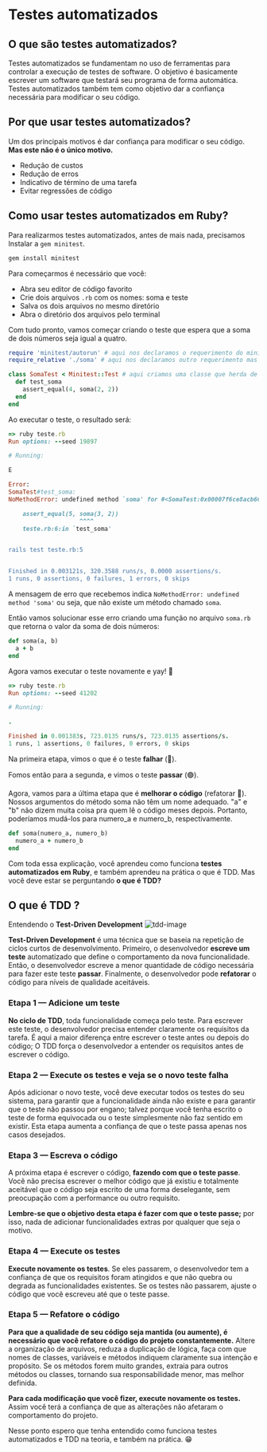 # Testes automatizados

## O que são testes automatizados?

Testes automatizados se fundamentam no uso de ferramentas para controlar a execução de testes de software. O objetivo é basicamente escrever um software que testará seu programa de forma automática. Testes automatizados também tem como objetivo dar a confiança necessária para modificar o seu código.

## Por que usar testes automatizados?

Um dos principais motivos é dar confiança para modificar o seu código. **Mas este não é o único motivo.**

- Redução de custos
- Redução de erros
- Indicativo de término de uma tarefa
- Evitar regressões de código

## Como usar testes automatizados em Ruby?

Para realizarmos testes automatizados, antes de mais nada, precisamos Instalar a `gem minitest`.

```ruby
gem install minitest
```

Para começarmos é necessário que você:

- Abra seu editor de código favorito
- Crie dois arquivos `.rb` com os nomes: soma e teste
- Salva os dois arquivos no mesmo diretório
- Abra o diretório dos arquivos pelo terminal

Com tudo pronto, vamos começar criando o teste que espera que a soma de dois números seja igual a quatro.

```ruby
require 'minitest/autorun' # aqui nos declaramos o requerimento do minitest que nos instalamos anteriormente
require_relative './soma' # aqui nos declaramos outro requerimento mas dessa vez do outro arquivo que nos criamos.

class SomaTest < Minitest::Test # aqui criamos uma classe que herda de Minitest::Test
  def test_soma
    assert_equal(4, soma(2, 2))
  end
end
```

Ao executar o teste, o resultado será:

```ruby
=> ruby teste.rb
Run options: --seed 19897

# Running:

E

Error:
SomaTest#test_soma:
NoMethodError: undefined method `soma' for #<SomaTest:0x00007f6ce8acb668 @NAME="test_soma", @failures=[#<Minitest::UnexpectedError: Unexpected exception>], @assertions=0, @time=0.0006974000007176073>

    assert_equal(5, soma(3, 2))
                    ^^^^
    teste.rb:6:in `test_soma'


rails test teste.rb:5


Finished in 0.003121s, 320.3588 runs/s, 0.0000 assertions/s.
1 runs, 0 assertions, 0 failures, 1 errors, 0 skips
```

A mensagem de erro que recebemos indica `NoMethodError: undefined method 'soma'` ou seja, que não existe um método chamado `soma`.

Então vamos solucionar esse erro criando uma função no arquivo `soma.rb` que retorna o valor da soma de dois números:

```ruby
def soma(a, b)
  a + b
end
```

Agora vamos executar o teste novamente e yay! 🎉

```ruby
=> ruby teste.rb
Run options: --seed 41202

# Running:

.

Finished in 0.001383s, 723.0135 runs/s, 723.0135 assertions/s.
1 runs, 1 assertions, 0 failures, 0 errors, 0 skips
```

Na primeira etapa, vimos o que é o teste **falhar** (🔴).

Fomos então para a segunda, e vimos o teste **passar** (🟢).

Agora, vamos para a última etapa que é **melhorar o código** (refatorar 🔵). Nossos argumentos do método soma não têm um nome adequado. "a" e "b" não dizem muita coisa pra quem lê o código meses depois. Portanto, poderíamos mudá-los para numero_a e numero_b, respectivamente.

```ruby
def soma(numero_a, numero_b)
  numero_a + numero_b
end
```

Com toda essa explicação, você aprendeu como funciona **testes automatizados em Ruby**, e também aprendeu na prática o que é TDD. Mas você deve estar se perguntando **o que é TDD?**

## O que é TDD ?

Entendendo o **Test-Driven Development** ![tdd-image](https://marsner.com/wp-content/uploads/test-driven-development-TDD.png)

**Test-Driven Development** é uma técnica que se baseia na repetição de ciclos curtos de desenvolvimento. Primeiro, o desenvolvedor **escreve um teste** automatizado que define o comportamento da nova funcionalidade. Então, o desenvolvedor escreve a menor quantidade de código necessária para fazer este teste **passar**. Finalmente, o desenvolvedor pode **refatorar** o código para níveis de qualidade aceitáveis.

### Etapa 1 — Adicione um teste

**No ciclo de TDD**, toda funcionalidade começa pelo teste. Para escrever este teste, o desenvolvedor precisa entender claramente os requisitos da tarefa. É aqui a maior diferença entre escrever o teste antes ou depois do código; O TDD força o desenvolvedor a entender os requisitos antes de escrever o código.

### Etapa 2 — Execute os testes e veja se o novo teste falha

Após adicionar o novo teste, você deve executar todos os testes do seu sistema, para garantir que a funcionalidade ainda não existe e para garantir que o teste não passou por engano; talvez porque você tenha escrito o teste de forma equivocada ou o teste simplesmente não faz sentido em existir. Esta etapa aumenta a confiança de que o teste passa apenas nos casos desejados.

### Etapa 3 — Escreva o código

A próxima etapa é escrever o código, **fazendo com que o teste passe**. Você não precisa escrever o melhor código que já existiu e totalmente aceitável que o código seja escrito de uma forma deselegante, sem preocupação com a performance ou outro requisito.

**Lembre-se que o objetivo desta etapa é fazer com que o teste passe;** por isso, nada de adicionar funcionalidades extras por qualquer que seja o motivo.

### Etapa 4 — Execute os testes

**Execute novamente os testes**. Se eles passarem, o desenvolvedor tem a confiança de que os requisitos foram atingidos e que não quebra ou degrada as funcionalidades existentes. Se os testes não passarem, ajuste o código que você escreveu até que o teste passe.

### Etapa 5 — Refatore o código

**Para que a qualidade de seu código seja mantida (ou aumente), é necessário que você refatore o código do projeto constantemente.** Altere a organização de arquivos, reduza a duplicação de lógica, faça com que nomes de classes, variáveis e métodos indiquem claramente sua intenção e propósito. Se os métodos forem muito grandes, extraia para outros métodos ou classes, tornando sua responsabilidade menor, mas melhor definida.

**Para cada modificação que você fizer, execute novamente os testes.** Assim você terá a confiança de que as alterações não afetaram o comportamento do projeto.

Nesse ponto espero que tenha entendido como funciona testes automatizados e TDD na teoria, e também na prática. 😁
